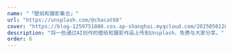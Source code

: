 ```yaml
---
name: "「壁纸和摄影集合」"
url: "https://unsplash.com/@chacat68"
cover: "https://blog-1259751088.cos.ap-shanghai.myqcloud.com/20250501203046492.png?imageSlim"
description: "将一些通过AI创作的壁纸和摄影作品上传到Unsplash，免费与大家分享。"
order: 6
---
```



